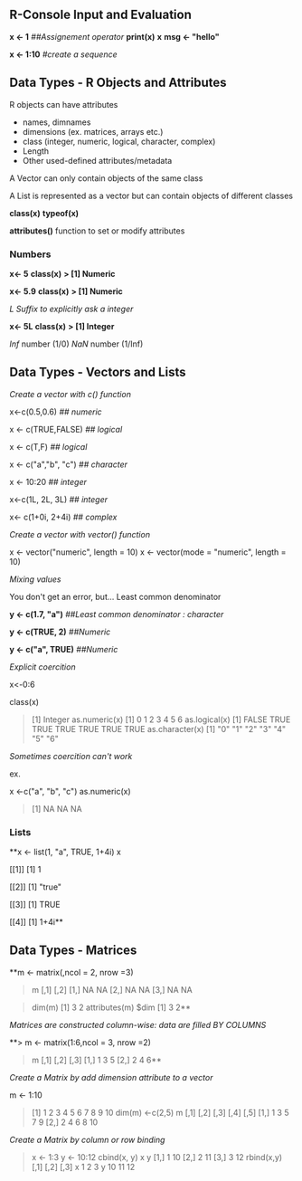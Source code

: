 ## R-Console Input and Evaluation

**x <- 1** *##Assignement operator*
**print(x)**
**x**
**msg <- "hello"**

**x <- 1:10** *#create a sequence*

## Data Types - R Objects and Attributes

R objects can have attributes

* names, dimnames
* dimensions (ex. matrices, arrays etc.)
* class (integer, numeric, logical, character, complex)
* Length
* Other used-defined attributes/metadata

A Vector can only contain objects of the same class

A List is represented as a vector but can contain objects of different classes

**class(x)**
**typeof(x)**

**attributes()** function to set or modify attributes

### Numbers

**x<- 5**
**class(x)**
**> [1] Numeric**

**x<- 5.9**
**class(x)**
**> [1] Numeric**

*L Suffix to explicitly ask a integer*

**x<- 5L**
**class(x)**
**> [1] Integer**

*Inf* number (1/0)
*NaN* number (1/Inf)

## Data Types - Vectors and Lists

*Create a vector with c() function*

x<-c(0.5,0.6) *## numeric*

x <- c(TRUE,FALSE) *## logical*

x <- c(T,F) *## logical*

x <- c("a","b", "c") *## character*

x <- 10:20 *## integer*

x<-c(1L, 2L, 3L) *## integer*

x<- c(1+0i, 2+4i) *## complex*

*Create a vector with vector() function*

x <- vector("numeric", length = 10)
x <- vector(mode = "numeric", length = 10)

*Mixing values*

You don't get an error, but... Least common denominator

**y <-  c(1.7, "a")** *##Least common denominator : character*

**y <-  c(TRUE, 2)** *##Numeric*

**y <-  c("a", TRUE)** *##Numeric*

*Explicit coercition*

x<-0:6

class(x)
>[1] Integer
as.numeric(x)
> [1] 0 1 2 3 4 5 6
as.logical(x)
> [1] FALSE TRUE TRUE TRUE TRUE TRUE TRUE
as.character(x)
> [1] "0" "1" "2" "3" "4" "5" "6"

*Sometimes coercition can't work*

ex.

x <-c("a", "b", "c")
as.numeric(x)
>[1] NA NA NA

### Lists

**x <- list(1, "a", TRUE, 1+4i)
x

[[1]]
[1] 1

[[2]]
[1] "true"

[[3]]
[1] TRUE

[[4]]
[1] 1+4i**

## Data Types - Matrices

**m <- matrix(,ncol = 2, nrow =3)
> m
     [,1] [,2]
[1,]   NA   NA
[2,]   NA   NA
[3,]   NA   NA

> dim(m)
[1] 3 2
> attributes(m)
$dim
[1] 3 2**

*Matrices are constructed column-wise: data are filled BY COLUMNS*

**> m <- matrix(1:6,ncol = 3, nrow =2)
> m
     [,1] [,2] [,3]
[1,]    1    3    5
[2,]    2    4    6**

*Create a Matrix by add dimension attribute to a vector*

m <- 1:10
> [1] 1 2 3 4 5 6 7 8 9 10
> dim(m) <-c(2,5)
> m
     [,1] [,2] [,3] [,4] [,5]
[1,]    1    3    5    7    9
[2,]    2    4    6    8   10

*Create a Matrix by column or row binding*

> x <- 1:3
> y <- 10:12
> cbind(x, y)
     x  y
[1,] 1 10
[2,] 2 11
[3,] 3 12
> rbind(x,y)
  [,1] [,2] [,3]
x    1    2    3
y   10   11   12

